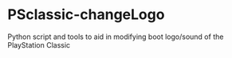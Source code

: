 # PSclassic-changeLogo
Python script and tools to aid in modifying boot logo/sound of the PlayStation Classic

